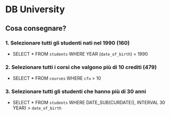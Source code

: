 # DB University

## Cosa consegnare?

### 1. Selezionare tutti gli studenti nati nel 1990 (160)

- SELECT \*
  FROM `students`
  WHERE YEAR (`date_of_birth`) = 1990

### 2. Selezionare tutti i corsi che valgono più di 10 crediti (479)

- SELECT \*
  FROM `courses`
  WHERE `cfu` > 10

### 3. Selezionare tutti gli studenti che hanno più di 30 anni

- SELECT \*
  FROM `students`
  WHERE DATE_SUB(CURDATE(), INTERVAL 30 YEAR) > `date_of_birth`
